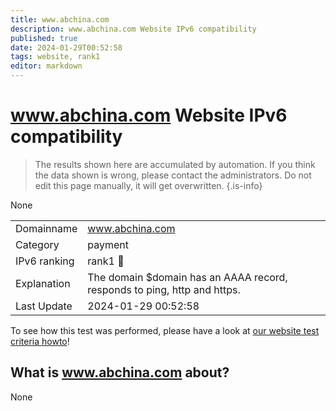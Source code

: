 ```yaml
---
title: www.abchina.com
description: www.abchina.com Website IPv6 compatibility
published: true
date: 2024-01-29T00:52:58
tags: website, rank1
editor: markdown
---
```


# www.abchina.com Website IPv6 compatibility

> The results shown here are accumulated by automation. If you think the data shown is wrong, please contact the administrators. 
> Do not edit this page manually, it will get overwritten.
{.is-info}

None


|   |   |
| - | - |
| Domainname | www.abchina.com
| Category | payment |
| IPv6 ranking | rank1 :1st_place_medal: |
| Explanation | The domain $domain has an AAAA record, responds to ping, http and https. |
| Last Update | 2024-01-29 00:52:58 |

To see how this test was performed, please have a look at [our website test criteria howto](/howto/testcriteria/website)!


## What is www.abchina.com about?
None
